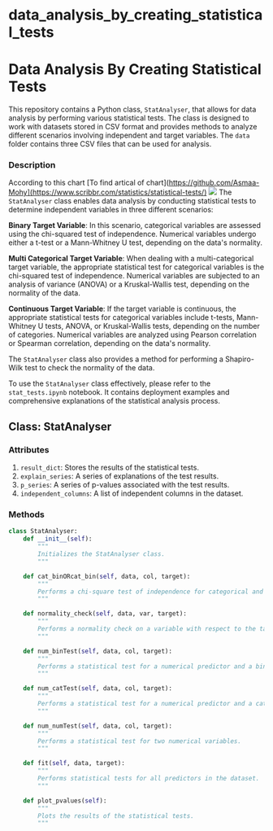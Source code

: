 # data_analysis_by_creating_statistical_tests
# Data Analysis By Creating Statistical Tests

This repository contains a Python class, `StatAnalyser`, that allows for data analysis by performing various statistical tests. The class is designed to work with datasets stored in CSV format and provides methods to analyze different scenarios involving independent and target variables. The `data` folder contains three CSV files that can be used for analysis.
 ### Description
 According to this chart [To find artical of chart](https://github.com/Asmaa-Mohy](https://www.scribbr.com/statistics/statistical-tests/)
<img src="https://github.com/Asmaa-Mohy/data_analysis_by_creating_statistical_tests/blob/main/data/flowchart-for-choosing-a-statistical-test.png)?raw=true">
The `StatAnalyser` class enables data analysis by conducting statistical tests to determine independent variables in three different scenarios:

**Binary Target Variable**: In this scenario, categorical variables are assessed using the chi-squared test of independence. Numerical variables undergo either a t-test or a Mann-Whitney U test, depending on the data's normality.

**Multi Categorical Target Variable**: When dealing with a multi-categorical target variable, the appropriate statistical test for categorical variables is the chi-squared test of independence. Numerical variables are subjected to an analysis of variance (ANOVA) or a Kruskal-Wallis test, depending on the normality of the data.

**Continuous Target Variable**: If the target variable is continuous, the appropriate statistical tests for categorical variables include t-tests, Mann-Whitney U tests, ANOVA, or Kruskal-Wallis tests, depending on the number of categories. Numerical variables are analyzed using Pearson correlation or Spearman correlation, depending on the data's normality.

The `StatAnalyser` class also provides a method for performing a Shapiro-Wilk test to check the normality of the data.

To use the `StatAnalyser` class effectively, please refer to the `stat_tests.ipynb` notebook. It contains deployment examples and comprehensive explanations of the statistical analysis process.

## Class: StatAnalyser

### Attributes

1. `result_dict`: Stores the results of the statistical tests.
2. `explain_series`: A series of explanations of the test results.
3. `p_series`: A series of p-values associated with the test results.
4. `independent_columns`: A list of independent columns in the dataset.

### Methods

```python
class StatAnalyser:
    def __init__(self):
        """
        Initializes the StatAnalyser class.
        """

    def cat_binORcat_bin(self, data, col, target):
        """
        Performs a chi-square test of independence for categorical and binary variables.
        """

    def normality_check(self, data, var, target):
        """
        Performs a normality check on a variable with respect to the target variable.
        """

    def num_binTest(self, data, col, target):
        """
        Performs a statistical test for a numerical predictor and a binary target variable.
        """

    def num_catTest(self, data, col, target):
        """
        Performs a statistical test for a numerical predictor and a categorical target variable.
        """

    def num_numTest(self, data, col, target):
        """
        Performs a statistical test for two numerical variables.
        """

    def fit(self, data, target):
        """
        Performs statistical tests for all predictors in the dataset.
        """

    def plot_pvalues(self):
        """
        Plots the results of the statistical tests.
        """  
